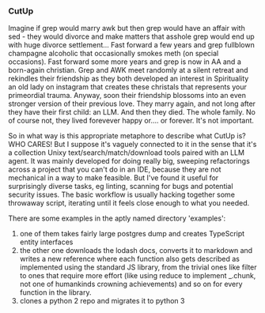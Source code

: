 ### CutUp
Imagine if grep would marry awk but then grep would have an affair with sed - they would divorce and make matters that asshole grep would end up with huge divorce settlement... Fast forward a few years and grep fullblown champagne alcoholic that occasionally smokes meth (on special occasions). Fast forward some more years and grep is now in AA and a born-again christian. Grep and AWK meet randomly at a silent retreat and rekindles their friendship as they both developed an interest in Spirituality an old lady on instagram that creates these christals that represents your primeordial trauma. Anyway, soon their friendship blossoms into an even stronger version of their previous love. They marry again, and not long after they have their first child: an LLM. And then they died. The whole family. No of course not, they lived forevever happy or.... or forever. It's not important.

So in what way is this appropriate metaphore to describe what CutUp is? WHO CARES! But I suppose it's vaguely connected to it in the sense that it's a collection Unixy text/search/match/download tools paired with an LLM agent. It was mainly developed for doing really big, sweeping refactorings across a project that you can't do in an IDE, because they are not mechanical in a way to make feasible. But I've found it useful for surprisingly diverse tasks, eg linting, scanning for bugs and potential security issues. The basic workflow is usually hacking together some throwaway script, iterating until it feels close enough to what you needed.

There are some examples in the aptly named directory 'examples':
1) one of them takes fairly large postgres dump and creates TypeScript entity interfaces
2) the other one downloads the lodash docs, converts it to markdown and writes a new reference where each function also gets described as implemented using the standard JS library, from the trivial ones like filter to ones that require more effort (like using reduce to implement _.chunk, not one of humankinds crowning achievements) and so on for every function in the library.
3) clones a python 2 repo and migrates it to python 3
